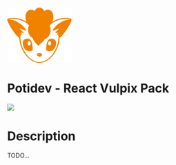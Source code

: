 ![](.github/assets/svg/logo.svg)

# Potidev - React Vulpix Pack

[![](https://img.shields.io/badge/Beta-0.0.20-purple)](https://www.npmjs.com/package/@potidev/react-vulpix-pack)

# Description

TODO...